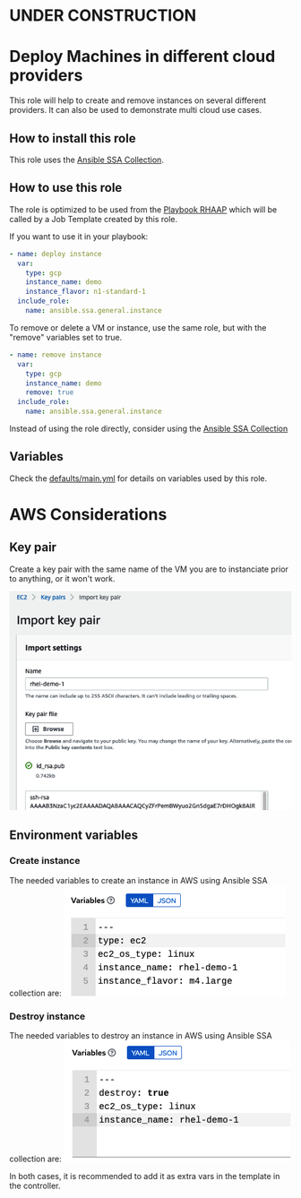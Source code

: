 # UNDER CONSTRUCTION

# Deploy Machines in different cloud providers

This role will help to create and remove instances on several different providers. It can also be used to demonstrate multi cloud use cases.

## How to install this role

This role uses the [Ansible SSA Collection](https://gitlab.com/ansible-ssa/ansible-ssa-collection).

## How to use this role

The role is optimized to be used from the [Playbook RHAAP](https://gitlab.com/ansible-ssa/playbook-rhaap) which will be called by a Job Template created by this role.

If you want to use it in your playbook:

```yaml
- name: deploy instance
  var:
    type: gcp
    instance_name: demo
    instance_flavor: n1-standard-1
  include_role:
    name: ansible.ssa.general.instance
```

To remove or delete a VM or instance, use the same role, but with the "remove" variables set to true.

```yaml
- name: remove instance
  var:
    type: gcp
    instance_name: demo
    remove: true
  include_role:
    name: ansible.ssa.general.instance
```

Instead of using the role directly, consider using the [Ansible SSA Collection](https://gitlab.com/ansible-ssa/ansible-ssa-collection)

## Variables

Check the [defaults/main.yml](./defaults/main.yml) for details on variables used by this role.

# AWS Considerations

## Key pair

Create a key pair with the same name of the VM you are to instanciate prior to anything, or it won't work.

![AWS key pair](https://github.com/amayagil/deploy_machines/blob/main/images/key_pair.png?raw=true)

## Environment variables
### Create instance
The needed variables to create an instance in AWS using Ansible SSA collection are:
![Destroy AWS instance vars](https://github.com/amayagil/deploy_machines/blob/main/images/create_AWS_vm.png?raw=true)

### Destroy instance
The needed variables to destroy an instance in AWS using Ansible SSA collection are:
![Destroy AWS instance vars](https://github.com/amayagil/deploy_machines/blob/main/images/destroy_AWS_vm.png?raw=true)

In both cases, it is recommended to add it as extra vars in the template in the controller.